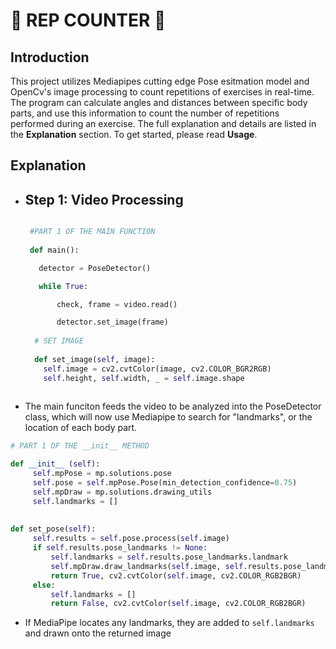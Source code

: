 # 👑 **REP COUNTER** 👑

## Introduction 

  This project utilizes Mediapipes cutting edge Pose esitmation model and OpenCv's image processing to count repetitions of exercises in real-time. The program can calculate angles and distances between specific body parts, and use this information to count the number of repetitions performed during an exercise. The full explanation and details are listed in the **Explanation** section. To get started, please read **Usage**.

## Explanation
   * ## Step 1: Video Processing 
     ```Python
     
      #PART 1 OF THE MAIN FUNCTION
      
      def main():

        detector = PoseDetector() 

        while True: 

            check, frame = video.read() 

            detector.set_image(frame)
            
       # SET IMAGE
       
       def set_image(self, image):
         self.image = cv2.cvtColor(image, cv2.COLOR_BGR2RGB)
         self.height, self.width, _ = self.image.shape
       
      ```

   - The main funciton feeds the video to be analyzed into the PoseDetector class, which will now use Mediapipe to search for "landmarks", or the location of each body part. 
   ```Python
   # PART 1 OF THE __init__ METHOD
   
   def __init__ (self):
        self.mpPose = mp.solutions.pose
        self.pose = self.mpPose.Pose(min_detection_confidence=0.75)
        self.mpDraw = mp.solutions.drawing_utils
        self.landmarks = []
       
      
   def set_pose(self):
        self.results = self.pose.process(self.image)
        if self.results.pose_landmarks != None:
            self.landmarks = self.results.pose_landmarks.landmark
            self.mpDraw.draw_landmarks(self.image, self.results.pose_landmarks, self.mpPose.POSE_CONNECTIONS)
            return True, cv2.cvtColor(self.image, cv2.COLOR_RGB2BGR)
        else:
            self.landmarks = []
            return False, cv2.cvtColor(self.image, cv2.COLOR_RGB2BGR)
   
  ```
  - If MediaPipe locates any landmarks, they are added to `self.landmarks` and drawn onto the returned image
